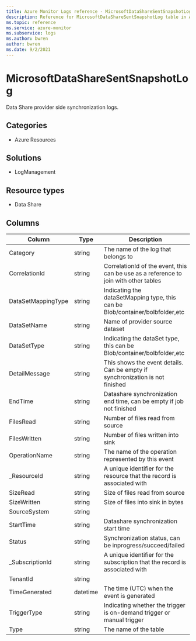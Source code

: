 ```yaml
---
title: Azure Monitor Logs reference - MicrosoftDataShareSentSnapshotLog
description: Reference for MicrosoftDataShareSentSnapshotLog table in Azure Monitor Logs.
ms.topic: reference
ms.service: azure-monitor
ms.subservice: logs
ms.author: bwren
author: bwren
ms.date: 9/2/2021
---
```


# MicrosoftDataShareSentSnapshotLog

 Data Share provider side synchronization logs.

## Categories

- Azure Resources
## Solutions

- LogManagement
## Resource types

- Data Share




## Columns

|Column|Type|Description|
|---|---|---|
|Category|string|The name of the log that belongs to|
|CorrelationId|string|CorrelationId of the event, this can be use as a reference to join with other tables|
|DataSetMappingType|string|Indicating the dataSetMapping type, this can be Blob/container/bolbfolder,etc|
|DataSetName|string|Name of provider source dataset|
|DataSetType|string|Indicating the dataSet type, this can be Blob/container/bolbfolder,etc|
|DetailMessage|string|This shows the event details. Can be empty if synchronization is not finished|
|EndTime|string|Datashare synchronization end time, can be empty if job not finished|
|FilesRead|string|Number of files read from source|
|FilesWritten|string|Number of files written into sink |
|OperationName|string|The name of the operation represented by this event|
|_ResourceId|string|A unique identifier for the resource that the record is associated with|
|SizeRead|string|Size of files read from source|
|SizeWritten|string|Size of files into sink in bytes|
|SourceSystem|string||
|StartTime|string|Datashare synchronization start time|
|Status|string|Synchronization status, can be inprogress/succeed/failed|
|_SubscriptionId|string|A unique identifier for the subscription that the record is associated with|
|TenantId|string||
|TimeGenerated|datetime|The time (UTC) when the event is generated|
|TriggerType|string|Indicating whether the trigger is on-demand trigger or manual trigger|
|Type|string|The name of the table|
